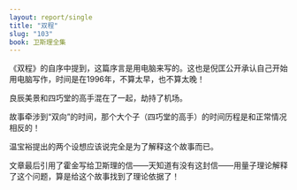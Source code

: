 ```yaml
---
layout: report/single
title: "双程"
slug: "103"
book: 卫斯理全集
---
```

《双程》的自序中提到，这篇序言是用电脑来写的。这也是倪匡公开承认自己开始用电脑写作，时间是在1996年，不算太早，也不算太晚！

良辰美景和四巧堂的高手混在了一起，劫持了机场。

故事牵涉到“双向”的时间，那个大个子（四巧堂的高手）的时间历程是和正常情况相反的！

温宝裕提出的两个设想应该说完全是为了解释这个故事而已。

文章最后引用了霍金写给卫斯理的信——天知道有没有这封信——用量子理论解释了这个问题，算是给这个故事找到了理论依据了！
